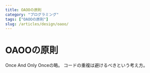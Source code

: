 ```yaml
---
title: OAOOの原則
category: "プログラミング"
tags: ["OAOOの原則"]
slug: /articles/design/oaoo/
---
```



# OAOOの原則
Once And Only Onceの略。 コードの重複は避けるべきという考え方。